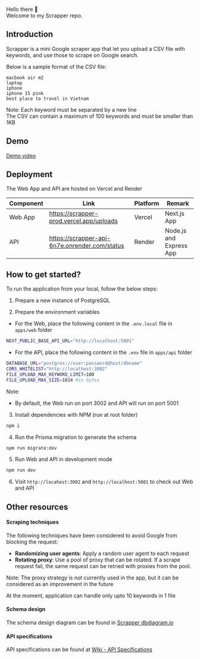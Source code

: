 Hello there 👋 <br/>
Welcome to my Scrapper repo. <br/>

## Introduction

Scrapper is a mini Google scraper app that let you upload a CSV file with keywords, and use those to scrape on Google search.

Below is a sample format of the CSV file:

```csv
macbook air m2
laptop
iphone
iphone 15 pink
best place to travel in Vietnam
```

Note: Each keyword must be separated by a new line <br/>
The CSV can contain a maximum of 100 keywords and must be smaller than 1KB </br>

## Demo

[Demo video](https://vimeo.com/871844582?share=copy)

## Deployment

The Web App and API are hosted on Vercel and Render

| Component | Link                                          | Platform | Remark                  |
|-----------|-----------------------------------------------|----------|-------------------------|
| Web App   | https://scrapper-prod.vercel.app/uploads      | Vercel   | Next.js App             |
| API       | https://scrapper-api-6n7e.onrender.com/status | Render   | Node.js and Express App |

## How to get started?

To run the application from your local, follow the below steps:

1. Prepare a new instance of PostgreSQL

2. Prepare the environment variables

- For the Web, place the following content in the `.env.local` file in `apps/web` folder
```bash
NEXT_PUBLIC_BASE_API_URL="http://localhost:5001"
```

- For the API, place the following content in the `.env` file in `apps/api` folder
```bash
DATABASE_URL="postgres://user:password@host/dbname"
CORS_WHITELIST="http://localhost:3002"
FILE_UPLOAD_MAX_KEYWORD_LIMIT=100
FILE_UPLOAD_MAX_SIZE=1024 #in bytes
```

Note: 
- By default, the Web run on port 3002 and API will run on port 5001

3. Install dependencies with NPM (run at root folder)
```bash
npm i
```
4. Run the Prisma migration to generate the schema
```bash
npm run migrate:dev
```
5. Run Web and API in development mode
```bash
npm run dev
```

6. Visit `http://locahost:3002` and `http://localhost:5001` to check out Web and API

## Other resources

#### Scraping techniques

The following techniques have been considered to avoid Google from blocking the request:

- **Randomizing user agents**: Apply a random user agent to each request
- **Rotating proxy**: Use a pool of proxy that can be rotated. If a scrape request fail, the same request can be retried with proxies from the pool. 

Note: The proxy strategy is not currently used in the app, but it can be considered as an improvement in the future <br/>

At the moment, application can handle only upto 10 keywords in 1 file

#### Schema design

The schema design diagram can be found in [Scrapper dbdiagram.io](https://dbdiagram.io/d/Scrapper-651796d5ffbf5169f0c55e12)

#### API specifications

API specifications can be found at [Wiki - API Specifications](https://github.com/nhantran3395/scrapper/wiki/API-specifications)